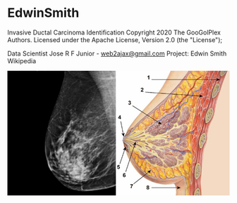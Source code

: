 # EdwinSmith
Invasive Ductal Carcinoma Identification
Copyright 2020 The GooGolPlex Authors. Licensed under the Apache License, Version 2.0 (the "License");

Data Scientist Jose R F Junior - web2ajax@gmail.com
Project: Edwin Smith Wikipedia

![](mama.jpg)

